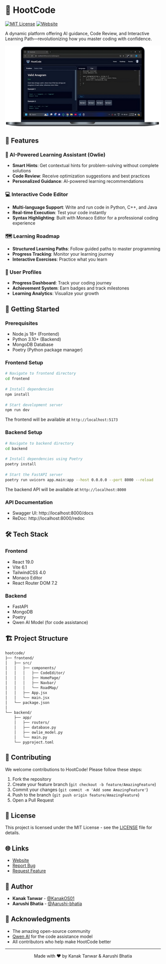 # 🦉 HootCode

[![MIT License](https://img.shields.io/badge/License-MIT-green.svg)](https://choosealicense.com/licenses/mit/)
[![Website](https://img.shields.io/badge/Website-Visit-blue)](https://hootcode.vercel.app)

A dynamic platform offering AI guidance, Code Review, and Interactive Learning Path—revolutionizing how you master coding with confidence.

![HootCode Banner](https://github.com/Aarushi-bhatia/hootcode/blob/main/frontend/public/codelaptop.png)

## 🌟 Features

### 🤖 AI-Powered Learning Assistant (Owlie)
- **Smart Hints**: Get contextual hints for problem-solving without complete solutions
- **Code Review**: Receive optimization suggestions and best practices
- **Personalized Guidance**: AI-powered learning recommendations

### 💻 Interactive Code Editor
- **Multi-language Support**: Write and run code in Python, C++, and Java
- **Real-time Execution**: Test your code instantly
- **Syntax Highlighting**: Built with Monaco Editor for a professional coding experience

### 🗺️ Learning Roadmap
- **Structured Learning Paths**: Follow guided paths to master programming
- **Progress Tracking**: Monitor your learning journey
- **Interactive Exercises**: Practice what you learn

### 👤 User Profiles
- **Progress Dashboard**: Track your coding journey
- **Achievement System**: Earn badges and track milestones
- **Learning Analytics**: Visualize your growth

## 🚀 Getting Started

### Prerequisites
- Node.js 18+ (Frontend)
- Python 3.10+ (Backend)
- MongoDB Database
- Poetry (Python package manager)

### Frontend Setup

```bash
# Navigate to frontend directory
cd frontend

# Install dependencies
npm install

# Start development server
npm run dev
```

The frontend will be available at `http://localhost:5173`

### Backend Setup

```bash
# Navigate to backend directory
cd backend

# Install dependencies using Poetry
poetry install

# Start the FastAPI server
poetry run uvicorn app.main:app --host 0.0.0.0 --port 8000 --reload
```

The backend API will be available at `http://localhost:8000`

### API Documentation
- Swagger UI: http://localhost:8000/docs
- ReDoc: http://localhost:8000/redoc

## 🛠️ Tech Stack

### Frontend
- React 19.0
- Vite 6.1
- TailwindCSS 4.0
- Monaco Editor
- React Router DOM 7.2

### Backend
- FastAPI
- MongoDB
- Poetry
- Qwen AI Model (for code assistance)

## 🏗️ Project Structure

```
hootcode/
├── frontend/
│   ├── src/
│   │   ├── components/
│   │   │   ├── CodeEditor/
│   │   │   ├── HomePage/
│   │   │   ├── Navbar/
│   │   │   └── RoadMap/
│   │   ├── App.jsx
│   │   └── main.jsx
│   └── package.json
│
└── backend/
    ├── app/
    │   ├── routers/
    │   ├── database.py
    │   ├── owlie_model.py
    │   └── main.py
    └── pyproject.toml
```

## 🤝 Contributing

We welcome contributions to HootCode! Please follow these steps:

1. Fork the repository
2. Create your feature branch (`git checkout -b feature/AmazingFeature`)
3. Commit your changes (`git commit -m 'Add some AmazingFeature'`)
4. Push to the branch (`git push origin feature/AmazingFeature`)
5. Open a Pull Request

## 📝 License

This project is licensed under the MIT License - see the [LICENSE](LICENSE) file for details.

## 🌐 Links

- [Website](https://hootcode.vercel.app)
- [Report Bug](https://github.com/Aarushi-bhatia/hootcode/issues)
- [Request Feature](https://github.com/Aarushi-bhatia/hootcode/issues)

## 👥 Author

- **Kanak Tanwar** - [@KanakOS01](https://github.com/kanakOS01)
- **Aarushi Bhatia** - [@Aarushi-bhatia](https://github.com/Aarushi-bhatia)

## 🙏 Acknowledgments

- The amazing open-source community
- [Qwen AI](https://github.com/QwenLM/Qwen) for the code assistance model
- All contributors who help make HootCode better

---

<p align="center">Made with ❤️ by Kanak Tanwar & Aarushi Bhatia</p>
